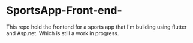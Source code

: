 # SportsApp-Front-end-
This repo hold the frontend for a sports app that I'm building using flutter and Asp.net. Which is still a work in progress.
